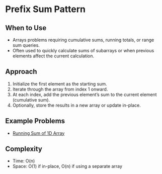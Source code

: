 # Prefix Sum Pattern

## When to Use
- Arrays problems requiring cumulative sums, running totals, or range sum queries.
- Often used to quickly calculate sums of subarrays or when previous elements affect the current calculation.

## Approach
1. Initialize the first element as the starting sum.
2. Iterate through the array from index 1 onward.
3. At each index, add the previous element’s sum to the current element (cumulative sum).
4. Optionally, store the results in a new array or update in-place.

## Example Problems
- [Running Sum of 1D Array](../arrays/1480_running_sum_1D_array__prefix_sum.java)


## Complexity
- Time: O(n)
- Space: O(1) if in-place, O(n) if using a separate array
